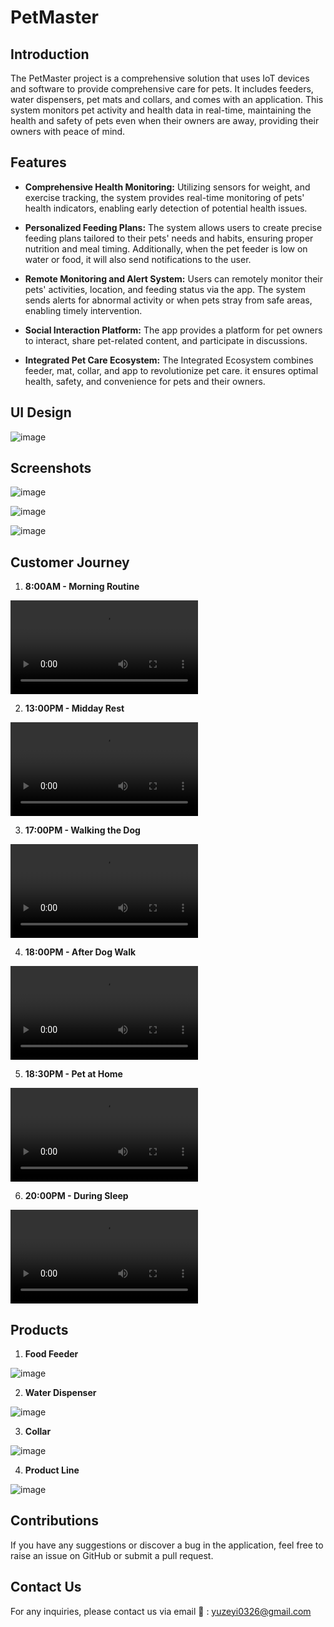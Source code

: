 # PetMaster

## Introduction

The PetMaster project is a comprehensive solution that uses IoT devices and software to provide comprehensive care for pets. It includes feeders, water dispensers, pet mats and collars, and comes with an application. This system monitors pet activity and health data in real-time, maintaining the health and safety of pets even when their owners are away, providing their owners with peace of mind.

## Features

- **Comprehensive Health Monitoring:** Utilizing sensors for weight, and exercise tracking, the system provides real-time monitoring of pets' health indicators, enabling early detection of potential health issues.

- **Personalized Feeding Plans:** The system allows users to create precise feeding plans tailored to their pets' needs and habits, ensuring proper nutrition and meal timing. Additionally, when the pet feeder is low on water or food, it will also send notifications to the user.

- **Remote Monitoring and Alert System:** Users can remotely monitor their pets' activities, location, and feeding status via the app. The system sends alerts for abnormal activity or when pets stray from safe areas, enabling timely intervention.

- **Social Interaction Platform:** The app provides a platform for pet owners to interact, share pet-related content, and participate in discussions.

- **Integrated Pet Care Ecosystem:** The Integrated Ecosystem combines feeder, mat, collar, and app to revolutionize pet care. it ensures optimal health, safety, and convenience for pets and their owners.

## UI Design

![image](https://seniorassistant.oss-cn-hangzhou.aliyuncs.com/oss-img-path/PM_RM1.png)

## Screenshots

![image](https://seniorassistant.oss-cn-hangzhou.aliyuncs.com/oss-img-path/PM_RM2.png)

![image](https://seniorassistant.oss-cn-hangzhou.aliyuncs.com/oss-img-path/PM_RM3.png)

![image](https://seniorassistant.oss-cn-hangzhou.aliyuncs.com/oss-img-path/PM_RM4.png)

## Customer Journey

1. **8:00AM - Morning Routine**

<video src="https://seniorassistant.oss-cn-hangzhou.aliyuncs.com/oss-img-path/PM_RM_Video1.mov"></video>

2. **13:00PM - Midday Rest**

<video src="https://seniorassistant.oss-cn-hangzhou.aliyuncs.com/oss-img-path/PM_RM_Video2.mov"></video>

3. **17:00PM - Walking the Dog**

<video src="https://seniorassistant.oss-cn-hangzhou.aliyuncs.com/oss-img-path/PM_RM_Video3.mov"></video>

4. **18:00PM - After Dog Walk**

<video src="https://seniorassistant.oss-cn-hangzhou.aliyuncs.com/oss-img-path/PM_RM_Video4.mov"></video>

5. **18:30PM - Pet at Home**

<video src="https://seniorassistant.oss-cn-hangzhou.aliyuncs.com/oss-img-path/PM_RM_Video5.mov"></video>

6. **20:00PM - During Sleep**

<video src="https://seniorassistant.oss-cn-hangzhou.aliyuncs.com/oss-img-path/PM_RM_Video6.mov"></video>

## Products

1. **Food Feeder**

![image](https://seniorassistant.oss-cn-hangzhou.aliyuncs.com/oss-img-path/PM_RM5.jpg)

2. **Water Dispenser**

![image](https://seniorassistant.oss-cn-hangzhou.aliyuncs.com/oss-img-path/PM_RM6.jpg)

3. **Collar**

![image](https://seniorassistant.oss-cn-hangzhou.aliyuncs.com/oss-img-path/PM_RM7.jpg)

4. **Product Line**

![image](https://seniorassistant.oss-cn-hangzhou.aliyuncs.com/oss-img-path/PM_RM8.jpg)

## Contributions

If you have any suggestions or discover a bug in the application, feel free to raise an issue on GitHub or submit a pull request.

##  Contact Us

For any inquiries, please contact us via email :e-mail: : yuzeyi0326@gmail.com 

